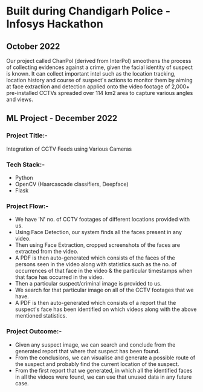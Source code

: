# Built during Chandigarh Police - Infosys Hackathon
## October 2022 


Our project called ChanPol (derived from InterPol) smoothens the process of collecting evidences against a crime, given the facial identity of suspect is known. It can collect important intel such as the location tracking, location history and course of suspect's actions to monitor them by aiming at face extraction and detection applied onto the video footage of 2,000+ pre-installed CCTVs spreaded over 114 km2 area to capture various angles and views.

## ML Project - December 2022

### Project Title:-
Integration of CCTV Feeds using Various Cameras

### Tech Stack:-
- Python
- OpenCV (Haarcascade classifiers, Deepface)
- Flask 

### Project Flow:-
- We have 'N' no. of CCTV footages of different locations provided with us. 
- Using Face Detection, our system finds all the faces present in any video.
- Then using Face Extraction, cropped screenshots of the faces are extracted from the video.
- A PDF is then auto-generated which consists of the faces of the persons seen in the video along with statistics such as the no. of occurrences of that face in the video & the particular timestamps when that face has occurred in the video. 
- Then a particular suspect/criminal image is provided to us.
- We search for that particular image on all of the CCTV footages that we have.
- A PDF is then auto-generated which consists of a report that the suspect's face has been identified on which videos along with the above mentioned statistics. 

### Project Outcome:-
- Given any suspect image, we can search and conclude from the generated report that where that suspect has been found.
- From the conclusions, we can visualise and generate a possible route of the suspect and probably find the current location of the suspect.
- From the first report that we generated, in which all the identified faces in all the videos were found, we can use that unused data in any future case.
